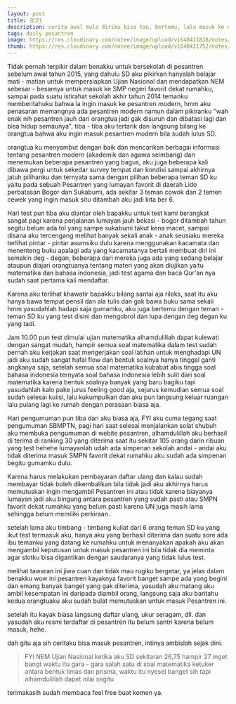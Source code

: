 ```yaml
---
layout: post
title: 광고1
description: cerita awal mula diriku bisa tau, bertemu, lalu masuk ke dalam Goa Suci (Pondok Pesantren) selama 6 tahun.
tags: daily pesantren
image: https://res.cloudinary.com/notee/image/upload/v1640411838/notes/awal-mula-masuk-goax.jpg
thumb: https://res.cloudinary.com/notee/image/upload/v1640411752/notes/awal-mula-masuk-goa.webp
---
```


Tidak pernah terpikir dalam benakku untuk bersekolah di pesantren sebelum awal tahun 2015, yang dahulu SD aku pikirkan hanyalah belajar mati - matian untuk mempersiapkan Ujian Nasional dan mendapatkan NEM sebesar - besarnya untuk masuk ke SMP negeri favorit dekat rumahku, sampai pada suatu istirahat sekolah akhir tahun 2014 temanku memberitahuku bahwa ia ingin masuk ke pesantren modern, hmm aku penasaran memangnya ada pesantren modern namun dalam pikiranku "wah enak nih pesantren jauh dari orangtua jadi gak disuruh  dan dibatasi lagi dan bisa hidup semaunya", tiba - tiba aku tertarik dan langsung bilang ke orangtua bahwa aku ingin masuk pesantren modern bila sudah lulus SD.

orangtua ku menyambut dengan baik dan mencarikan berbagai informasi tentang pesantren modern (akademik dan agama seimbang) dan menemukan beberapa pesantren yang bagus, aku juga beberapa kali dibawa pergi untuk sekedar survey tempat dan kondisi sampai akhirnya jatuh pilihanku dan ternyata sama dengan pilihan beberapa teman SD ku yaitu pada sebuah Pesantren yang lumayan favorit di daerah Lido perbatasan Bogor dan Sukabumi, ada sekitar 3 teman cowok dan 2 temen cewek yang ingin masuk situ ditambah aku jadi kita ber 6.

Hari test pun tiba aku diantar oleh bapakku untuk test kami berangkat sangat pagi karena perjalanan lumayan jauh bekasi - bogor ditambah tahun segitu belum ada tol yang sampe sukabumi takut kena macet, sampai disana aku tercengang melihat banyak sekali anak - anak seusiaku mereka terlihat pintar - pintar asumsiku dulu karena menggunakan kacamata dan menenteng buku apalagi ada yang kacamatanya bertali membuat diri ini semakin deg - degan, beberapa dari mereka juga ada yang sedang belajar ataupun diajari orangtuanya tentang materi yang akan diujikan yaitu matematika dan bahasa indonesia, jadi test agama dan baca Qur'an nya sudah saat pertama kali mendaftar.

Karena aku terlihat khawatir bapakku bilang santai aja rileks, saat itu aku hanya bawa tempat pensil dan ala tulis dan gak bawa buku sama sekali hmm yasudahlah hadapi saja gumamku, aku juga bertemu dengan teman - teman SD ku yang test disini dan mengobrol dan lupa dengan deg degan ku yang tadi.

Jam 10.00 pun test dimulai ujian matematika alhamdulillah dapat kulewati dengan sangat mudah, hampir semua soal matematika dalam test sudah pernah aku kerjakan saat mengerjakan soal latihan untuk menghadapi UN jadi aku sudah sangat hafal flow dan bentuk soalnya hanya tinggal ganti angkanya saja, setelah semua soal matematika kubabat abis tingga soal bahasa indonesia ternyata soal bahasa indonesia lebih sulit dari soal matematika karena bentuk soalnya banyak yang baru bagiku tapi yasudahlah kalo pake jurus feeling good aja, sejurus kemudian semua soal sudah selesai kuiisi, lalu kukumpulkan dan aku pun langsung keluar ruangan lalu pulang lagi ke rumah dengan perasaan biasa aja.

Hari pengumuman pun tiba dan aku biasa aja, FYI aku cuma tegang saat pengumuman SBMPTN, pagi hari saat selesai menjalankan solat shubuh aku membuka pengumuman di webite pesantren, alhamdulillah aku berhasil di terima di ranking 30 yang diterima saat itu sekitar 105 orang darin ribuan yang test hehehe lumayanlah udah ada simpenan sekolah andai - andai aku tidak diterima masuk SMPN favorit dekat rumahku aku sudah ada simpenan begitu gumamku dulu.

Karena harus melakukan pembayaran daftar ulang dan kalau sudah membayar tidak boleh dikembalikan bila tidak jadi aku akhirnya harus memutuskan ingin mengambil Pesantren ini atau tidak karena biayanya lumayan jadi aku bingung antara pesantren yang sudah pasti atau SMPN favorit dekat rumahku yang belum pasti karena UN juga masih lama sehingga belum memiliki perkiraan.

setelah lama aku timbang - timbang kuliat dari 6 orang teman SD ku yang ikut test termasuk aku, hanya aku yang berhasil diterima dan suatu sore ada ibu temanku yang datang ke rumahku untuk menanyakan apakah aku akan mengambil keputusan untuk masuk pesantren ini bila tidak dia meminta agar slotku bisa digantikan dengan saudaranya yang tidak lulus test.

melihat tawaran ini jiwa cuan dan tidak mau rugiku bergetar, ya jelas dalam benakku wow ini pesantren kayaknya favorit banget sampe ada yang begini dan emang banyak banget yang gak diterima, yasudah aku matang aku ambil kesempatan ini daripada diambil orang, langsung saja aku baritahu kedua orangtuaku aku sudah bulat memutuskan untuk masuk Pesantren ini.

setelah itu kayak biasa langsung daftar ulang, ukur seragam, dll. dan yasudah aku resmi terdaftar di pesantren itu belum santri karena belum masuk, hehe.

dah gitu aja sih ceritaku bisa masuk pesantren, intinya ambislah sejak dini.

> FYI NEM Ujian Nasional ketika aku SD sekitaran 26,75 hampir 27 inget bangt waktu itu gara - gara salah satu di soal matematika ketuker antara bentuk limas dan prisma, waktu itu nyesel banget sih tapi alhamdulillah dapet nilai segitu 

terimakasih sudah membaca feel free buat komen ya.
